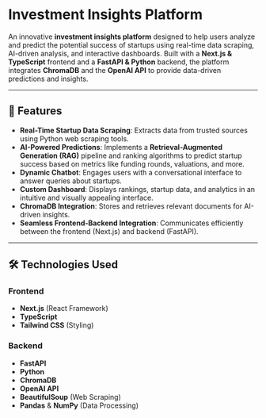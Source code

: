 # Investment Insights Platform

An innovative **investment insights platform** designed to help users analyze and predict the potential success of startups using real-time data scraping, AI-driven analysis, and interactive dashboards. Built with a **Next.js & TypeScript** frontend and a **FastAPI & Python** backend, the platform integrates **ChromaDB** and the **OpenAI API** to provide data-driven predictions and insights.

---

## 🚀 **Features**

- **Real-Time Startup Data Scraping**: Extracts data from trusted sources using Python web scraping tools.
- **AI-Powered Predictions**: Implements a **Retrieval-Augmented Generation (RAG)** pipeline and ranking algorithms to predict startup success based on metrics like funding rounds, valuations, and more.
- **Dynamic Chatbot**: Engages users with a conversational interface to answer queries about startups.
- **Custom Dashboard**: Displays rankings, startup data, and analytics in an intuitive and visually appealing interface.
- **ChromaDB Integration**: Stores and retrieves relevant documents for AI-driven insights.
- **Seamless Frontend-Backend Integration**: Communicates efficiently between the frontend (Next.js) and backend (FastAPI).

---

## 🛠️ **Technologies Used**

### **Frontend**
- **Next.js** (React Framework)
- **TypeScript**
- **Tailwind CSS** (Styling)

### **Backend**
- **FastAPI**
- **Python**
- **ChromaDB**
- **OpenAI API**
- **BeautifulSoup** (Web Scraping)
- **Pandas** & **NumPy** (Data Processing)

